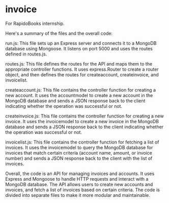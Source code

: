 # invoice
For RapidoBooks internship.

Here's a summary of the files and the overall code:

run.js: This file sets up an Express server and connects it to a MongoDB database using Mongoose. It listens on port 5000 and uses the routes defined in routes.js.

routes.js: This file defines the routes for the API and maps them to the appropriate controller functions. It uses express.Router to create a router object, and then defines the routes for createaccount, createinvoice, and invoicelist.

createaccount.js: This file contains the controller function for creating a new account. It uses the accountmodel to create a new account in the MongoDB database and sends a JSON response back to the client indicating whether the operation was successful or not.

createinvoice.js: This file contains the controller function for creating a new invoice. It uses the invoicemodel to create a new invoice in the MongoDB database and sends a JSON response back to the client indicating whether the operation was successful or not.

invoicelist.js: This file contains the controller function for fetching a list of invoices. It uses the invoicemodel to query the MongoDB database for invoices that match certain criteria (account name, amount, or invoice number) and sends a JSON response back to the client with the list of invoices.

Overall, the code is an API for managing invoices and accounts. It uses Express and Mongoose to handle HTTP requests and interact with a MongoDB database. The API allows users to create new accounts and invoices, and fetch a list of invoices based on certain criteria. The code is divided into separate files to make it more modular and maintainable.

